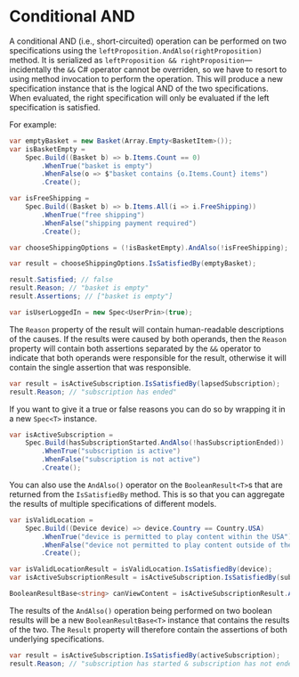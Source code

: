 ﻿# Conditional AND

A conditional AND (i.e., short-circuited) operation can be performed on two specifications using the
`leftProposition.AndAlso(rightProposition)` method.
It is serialized as `leftProposition && rightProposition`—incidentally the `&&` C# operator cannot be overriden, so 
we have to resort to using method invocation to perform the operation.
This will produce a new specification instance that is the logical AND of the two specifications.
When evaluated, the right specification will only be evaluated if the left specification is satisfied.

For example:

```csharp
var emptyBasket = new Basket(Array.Empty<BasketItem>());
var isBasketEmpty =
    Spec.Build((Basket b) => b.Items.Count == 0)
        .WhenTrue("basket is empty")
        .WhenFalse(o => $"basket contains {o.Items.Count} items")
        .Create();

var isFreeShipping = 
    Spec.Build((Basket b) => b.Items.All(i => i.FreeShipping))
        .WhenTrue("free shipping")
        .WhenFalse("shipping payment required")
        .Create();

var chooseShippingOptions = (!isBasketEmpty).AndAlso(!isFreeShipping);

var result = chooseShippingOptions.IsSatisfiedBy(emptyBasket);

result.Satisfied; // false
result.Reason; // "basket is empty"
result.Assertions; // ["basket is empty"]
```
```csharp
var isUserLoggedIn = new Spec<UserPrin>(true);
```
The `Reason` property of the result will contain human-readable descriptions of the causes.
If the results were caused by both operands, then the `Reason` property will contain both assertions separated by the 
`&&` operator to indicate that both operands were responsible for the result, otherwise it will contain the single 
assertion that was responsible.

```csharp
var result = isActiveSubscription.IsSatisfiedBy(lapsedSubscription);
result.Reason; // "subscription has ended"
```

If you want to give it a true or false reasons you can do so by wrapping it in a new `Spec<T>` instance.

```csharp
var isActiveSubscription =
    Spec.Build(hasSubscriptionStarted.AndAlso(!hasSubscriptionEnded))
        .WhenTrue("subscription is active")
        .WhenFalse("subscription is not active")
        .Create();
```

You can also use the `AndAlso()` operator on the `BooleanResult<T>`s that are returned from the `IsSatisfiedBy` 
method. This is so that you can aggregate the results of multiple specifications of different models.

```csharp
var isValidLocation =
    Spec.Build((Device device) => device.Country == Country.USA)
        .WhenTrue("device is permitted to play content within the USA")
        .WhenFalse("device not permitted to play content outside of the USA")
        .Create();

var isValidLocationResult = isValidLocation.IsSatisfiedBy(device);
var isActiveSubscriptionResult = isActiveSubscription.IsSatisfiedBy(subscription)

BooleanResultBase<string> canViewContent = isActiveSubscriptionResult.AndAlso(isValidLocationResult);
```

The results of the `AndAlso()` operation being performed on two boolean results will be a new `BooleanResultBase<T>` 
instance that contains the results of the two.
The `Result` property will therefore contain the assertions of both underlying specifications.

```csharp
var result = isActiveSubscription.IsSatisfiedBy(activeSubscription);
result.Reason; // "subscription has started & subscription has not ended"
```